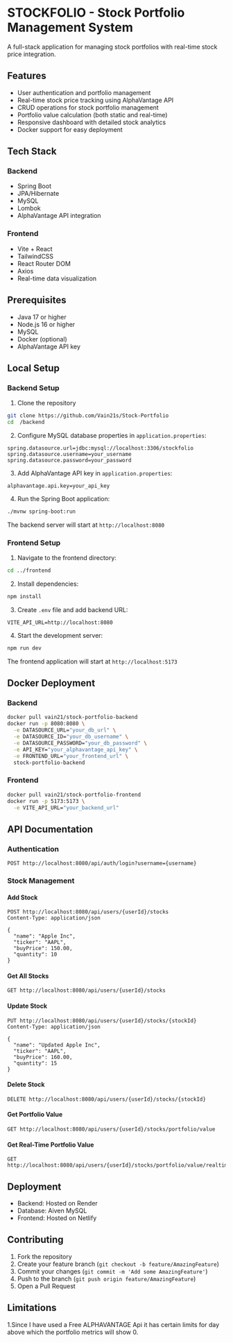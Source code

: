 # STOCKFOLIO - Stock Portfolio Management System

A full-stack application for managing stock portfolios with real-time stock price integration.

## Features

- User authentication and portfolio management
- Real-time stock price tracking using AlphaVantage API
- CRUD operations for stock portfolio management
- Portfolio value calculation (both static and real-time)
- Responsive dashboard with detailed stock analytics
- Docker support for easy deployment

## Tech Stack

### Backend
- Spring Boot
- JPA/Hibernate
- MySQL
- Lombok
- AlphaVantage API integration

### Frontend
- Vite + React
- TailwindCSS
- React Router DOM
- Axios
- Real-time data visualization

## Prerequisites

- Java 17 or higher
- Node.js 16 or higher
- MySQL
- Docker (optional)
- AlphaVantage API key

## Local Setup

### Backend Setup

1. Clone the repository
```bash
git clone https://github.com/Vain21s/Stock-Portfolio
cd  /backend
```

2. Configure MySQL database properties in `application.properties`:
```properties
spring.datasource.url=jdbc:mysql://localhost:3306/stockfolio
spring.datasource.username=your_username
spring.datasource.password=your_password
```

3. Add AlphaVantage API key in `application.properties`:
```properties
alphavantage.api.key=your_api_key
```

4. Run the Spring Boot application:
```bash
./mvnw spring-boot:run
```

The backend server will start at `http://localhost:8080`

### Frontend Setup

1. Navigate to the frontend directory:
```bash
cd ../frontend
```

2. Install dependencies:
```bash
npm install
```

3. Create `.env` file and add backend URL:
```env
VITE_API_URL=http://localhost:8080
```

4. Start the development server:
```bash
npm run dev
```

The frontend application will start at `http://localhost:5173`

## Docker Deployment

### Backend
```bash
docker pull vain21/stock-portfolio-backend
docker run -p 8080:8080 \
  -e DATASOURCE_URL="your_db_url" \
  -e DATASOURCE_ID="your_db_username" \
  -e DATASOURCE_PASSWORD="your_db_password" \
  -e API_KEY="your_alphavantage_api_key" \
  -e FRONTEND_URL="your_frontend_url" \
  stock-portfolio-backend
```

### Frontend
```bash
docker pull vain21/stock-portfolio-frontend
docker run -p 5173:5173 \
  -e VITE_API_URL="your_backend_url"
```

## API Documentation

### Authentication
```http
POST http://localhost:8080/api/auth/login?username={username}
```

### Stock Management

#### Add Stock
```http
POST http://localhost:8080/api/users/{userId}/stocks
Content-Type: application/json

{
  "name": "Apple Inc",
  "ticker": "AAPL",
  "buyPrice": 150.00,
  "quantity": 10
}
```

#### Get All Stocks
```http
GET http://localhost:8080/api/users/{userId}/stocks
```

#### Update Stock
```http
PUT http://localhost:8080/api/users/{userId}/stocks/{stockId}
Content-Type: application/json

{
  "name": "Updated Apple Inc",
  "ticker": "AAPL",
  "buyPrice": 160.00,
  "quantity": 15
}
```

#### Delete Stock
```http
DELETE http://localhost:8080/api/users/{userId}/stocks/{stockId}
```

#### Get Portfolio Value
```http
GET http://localhost:8080/api/users/{userId}/stocks/portfolio/value
```

#### Get Real-Time Portfolio Value
```http
GET http://localhost:8080/api/users/{userId}/stocks/portfolio/value/realtime
```

## Deployment

- Backend: Hosted on Render
- Database: Aiven MySQL
- Frontend: Hosted on Netlify

## Contributing

1. Fork the repository
2. Create your feature branch (`git checkout -b feature/AmazingFeature`)
3. Commit your changes (`git commit -m 'Add some AmazingFeature'`)
4. Push to the branch (`git push origin feature/AmazingFeature`)
5. Open a Pull Request
   
## Limitations
1.Since I have used a Free ALPHAVANTAGE Api it has certain limits for day above which the portfolio metrics will show 0.




